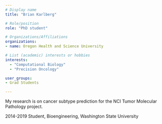 ```yaml
---
# Display name
title: "Brian Karlberg"

# Role/position
role: "PhD student"

# Organizations/Affiliations
organizations:
- name: Oregon Health and Science University

# List (academic) interests or hobbies
interests:
  - "Computational Biology"
  - "Precision Oncology"

user_groups:
- Grad Students

---
```


My research is on cancer subtype prediction for the NCI Tumor Molecular Pathology project.

2014-2019 Student, Bioengineering, Washington State University
